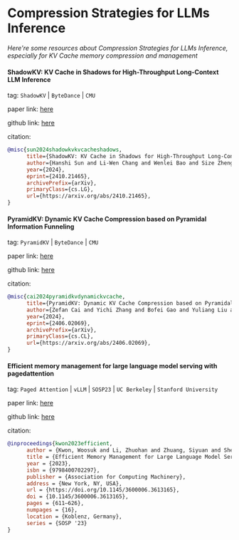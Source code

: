 # Compression Strategies for LLMs Inference
*Here're some resources about Compression Strategies for LLMs Inference, especially for KV Cache memory compression and management*



#### ShadowKV: KV Cache in Shadows for High-Throughput Long-Context LLM Inference

tag: `ShadowKV` | `ByteDance` | `CMU`

paper link: [here](https://arxiv.org/pdf/2410.21465)

github link: [here](https://github.com/bytedance/ShadowKV/)

citation:

```bibtex
@misc{sun2024shadowkvkvcacheshadows,
      title={ShadowKV: KV Cache in Shadows for High-Throughput Long-Context LLM Inference}, 
      author={Hanshi Sun and Li-Wen Chang and Wenlei Bao and Size Zheng and Ningxin Zheng and Xin Liu and Harry Dong and Yuejie Chi and Beidi Chen},
      year={2024},
      eprint={2410.21465},
      archivePrefix={arXiv},
      primaryClass={cs.LG},
      url={https://arxiv.org/abs/2410.21465}, 
}
```


#### PyramidKV: Dynamic KV Cache Compression based on Pyramidal Information Funneling

tag: `PyramidKV` | `ByteDance` | `CMU`

paper link: [here](https://arxiv.org/pdf/2406.02069)

github link: [here](https://github.com/Zefan-Cai/KVCache-Factory)

citation:

```bibtex
@misc{cai2024pyramidkvdynamickvcache,
      title={PyramidKV: Dynamic KV Cache Compression based on Pyramidal Information Funneling}, 
      author={Zefan Cai and Yichi Zhang and Bofei Gao and Yuliang Liu and Tianyu Liu and Keming Lu and Wayne Xiong and Yue Dong and Baobao Chang and Junjie Hu and Wen Xiao},
      year={2024},
      eprint={2406.02069},
      archivePrefix={arXiv},
      primaryClass={cs.CL},
      url={https://arxiv.org/abs/2406.02069}, 
}
```


#### Efficient memory management for large language model serving with pagedattention

tag: `Paged Attention` | `vLLM` | `SOSP23` | `UC Berkeley` | `Stanford University`

paper link: [here](https://dl.acm.org/doi/pdf/10.1145/3600006.3613165)

github link: [here](https://github.com/vllm-project/vllm)

citation:

```bibtex
@inproceedings{kwon2023efficient,
      author = {Kwon, Woosuk and Li, Zhuohan and Zhuang, Siyuan and Sheng, Ying and Zheng, Lianmin and Yu, Cody Hao and Gonzalez, Joseph and Zhang, Hao and Stoica, Ion},
      title = {Efficient Memory Management for Large Language Model Serving with PagedAttention},
      year = {2023},
      isbn = {9798400702297},
      publisher = {Association for Computing Machinery},
      address = {New York, NY, USA},
      url = {https://doi.org/10.1145/3600006.3613165},
      doi = {10.1145/3600006.3613165},
      pages = {611–626},
      numpages = {16},
      location = {Koblenz, Germany},
      series = {SOSP '23}
}
```